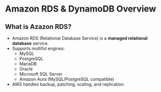 # Amazon RDS & DynamoDB Overview

## What is Azazon RDS?
- Amazon RDS (Relational Database Service) is a **managed relational database** service.
- Supports multiful engines:
  - MySQL
  - PostgreSQL
  - MariaDB
  - Oracle
  - Microsoft SQL Server
  - Amazon Aura (MySQL/PostgreSQL compatible)
- AWS handles backup, patching, scaling, and replication.

